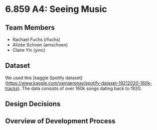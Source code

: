 # 6.859 A4: Seeing Music

## Team Members
- Rachael Fuchs (rfuchs)
- Alizée Schoen (amschoen)
- Claire Yin (yinc)

## Dataset

We used this [kaggle Spotify dataset] (https://www.kaggle.com/yamaerenay/spotify-dataset-19212020-160k-tracks).
The data consists of over 160k songs dating back to 1920.

## Design Decisions

## Overview of Development Process


